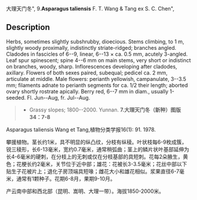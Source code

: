 大理天门冬",
9.**Asparagus taliensis** F. T. Wang & Tang ex S. C. Chen",

## Description
Herbs, sometimes slightly subshrubby, dioecious. Stems climbing, to 1 m, slightly woody proximally, indistinctly striate-ridged; branches angled. Cladodes in fascicles of 6--9, linear, 6--13 × ca. 0.5 mm, acutely 3-angled. Leaf spur spinescent; spine 4--6 mm on main stems, very short or indistinct on branches, woody, sharp. Inflorescences developing after cladodes, axillary. Flowers of both sexes paired, subequal; pedicel ca. 2 mm, articulate at middle. Male flowers: perianth yellowish, campanulate, 3--3.5 mm; filaments adnate to perianth segments for ca. 1/2 their length; aborted ovary shortly rostrate apically. Berry red, 6--7 mm in diam., usually 1-seeded. Fl. Jun--Aug, fr. Jul--Aug.

> * Grassy slopes; 1800--2000. Yunnan.
**7.大理天门冬（新种）图版34：7-8**

Asparagus taliensis Wang et Tang,植物分类学报16(1): 91. 1978.

攀援植物。茎长约1米，具不明显的纵凸纹，分枝有纵稜。叶状枝每6-9枚成簇，锐三稜形，长6-13毫米，宽约0.7毫米，通常稍弧曲；茎上的鳞片状叶基部延伸为长4-6毫米的硬刺，在分枝上的无刺或仅在分枝基部的具短刺。花每2朵腋生，黄色；花梗长约2毫米，关节位于近中部；雄花：花被长3-3.5毫米；花丝中部以下贴生子花被片上；退化子房顶端具短喙；雌花大小和雄花相似。浆果直径6-7毫米，通常有1颗种子。花期6-8月，果期9-10月。

产云南中部和西北部（昆明、嵩明、大理一带）。海拔1850-2000米。
